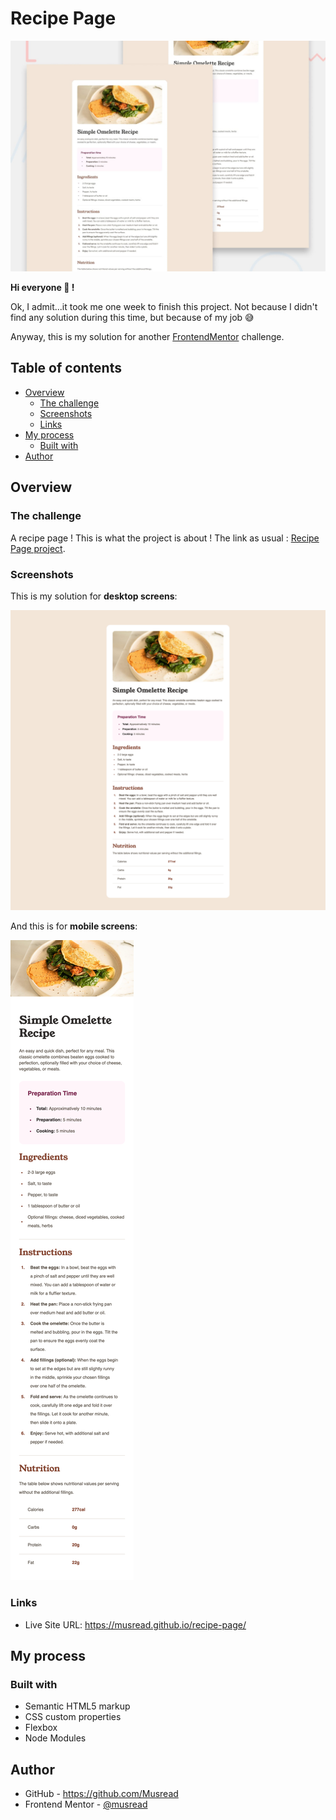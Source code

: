 # Recipe Page

![](./design/desktop-preview.jpg)

**Hi everyone 👋 !**

Ok, I admit...it took me one week to finish this project. Not because I didn't find any solution during this time, but because of my job 😅

Anyway, this is my solution for another [FrontendMentor](https://www.frontendmentor.io) challenge.

## Table of contents

- [Overview](#overview)
  - [The challenge](#the-challenge)
  - [Screenshots](#screenshots)
  - [Links](#links)
- [My process](#my-process)
  - [Built with](#built-with)
- [Author](#author)

## Overview

### The challenge

A recipe page ! This is what the project is about ! The link as usual : [Recipe Page project](https://www.frontendmentor.io/challenges/recipe-page-KiTsR8QQKm).

### Screenshots

This is my solution for **desktop screens**:

![](screenshots/desktop-screenshot.png)

And this is for **mobile screens**:

![](screenshots/mobile-screenshot.png)

### Links

- Live Site URL: https://musread.github.io/recipe-page/

## My process

### Built with

- Semantic HTML5 markup
- CSS custom properties
- Flexbox
- Node Modules

## Author

- GitHub - https://github.com/Musread
- Frontend Mentor - [@musread](https://www.frontendmentor.io/profile/musread)

